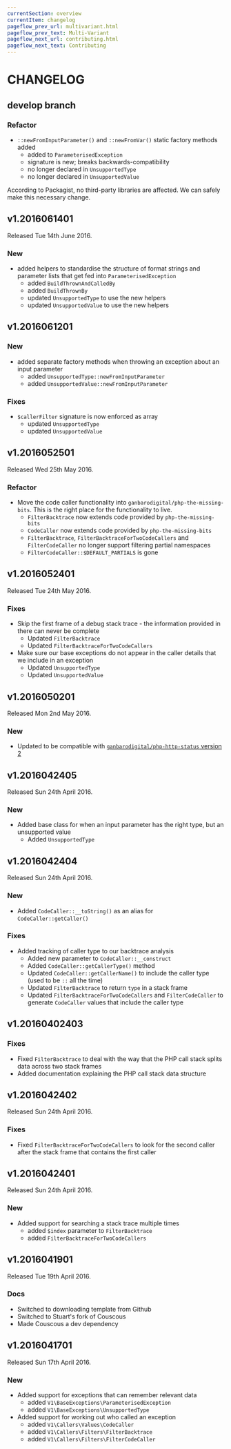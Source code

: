 ```yaml
---
currentSection: overview
currentItem: changelog
pageflow_prev_url: multivariant.html
pageflow_prev_text: Multi-Variant
pageflow_next_url: contributing.html
pageflow_next_text: Contributing
---
```

# CHANGELOG

## develop branch

### Refactor

* `::newFromInputParameter()` and `::newFromVar()` static factory methods added
  - added to `ParameterisedException`
  - signature is new; breaks backwards-compatibility
  - no longer declared in `UnsupportedType`
  - no longer declared in `UnsupportedValue`

According to Packagist, no third-party libraries are affected. We can safely make this necessary change.

## v1.2016061401

Released Tue 14th June 2016.

### New

* added helpers to standardise the structure of format strings and parameter lists that get fed into `ParameterisedException`
  - added `BuildThrownAndCalledBy`
  - added `BuildThrownBy`
  - updated `UnsupportedType` to use the new helpers
  - updated `UnsupportedValue` to use the new helpers

## v1.2016061201

### New

* added separate factory methods when throwing an exception about an input parameter
  - added `UnsupportedType::newFromInputParameter`
  - added `UnsupportedValue::newFromInputParameter`

### Fixes

* `$callerFilter` signature is now enforced as array
  - updated `UnsupportedType`
  - updated `UnsupportedValue`

## v1.2016052501

Released Wed 25th May 2016.

### Refactor

* Move the code caller functionality into `ganbarodigital/php-the-missing-bits`. This is the right place for the functionality to live.
  - `FilterBacktrace` now extends code provided by `php-the-missing-bits`
  - `CodeCaller` now extends code provided by `php-the-missing-bits`
  - `FilterBacktrace`, `FilterBacktraceForTwoCodeCallers` and `FilterCodeCaller` no longer support filtering partial namespaces
  - `FilterCodeCaller::$DEFAULT_PARTIALS` is gone

## v1.2016052401

Released Tue 24th May 2016.

### Fixes

* Skip the first frame of a debug stack trace - the information provided in there can never be complete
  - Updated `FilterBacktrace`
  - Updated `FilterBacktraceForTwoCodeCallers`
* Make sure our base exceptions do not appear in the caller details that we include in an exception
  - Updated `UnsupportedType`
  - Updated `UnsupportedValue`

## v1.2016050201

Released Mon 2nd May 2016.

### New

* Updated to be compatible with [`ganbarodigital/php-http-status` version 2](https://ganbarodigital.github.io/php-http-status)

## v1.2016042405

Released Sun 24th April 2016.

### New

* Added base class for when an input parameter has the right type, but an unsupported value
  - Added `UnsupportedType`

## v1.2016042404

Released Sun 24th April 2016.

### New

* Added `CodeCaller::__toString()` as an alias for `CodeCaller::getCaller()`

### Fixes

* Added tracking of caller type to our backtrace analysis
  - Added new parameter to `CodeCaller::__construct`
  - Added `CodeCaller::getCallerType()` method
  - Updated `CodeCaller::getCallerName()` to include the caller type (used to be `::` all the time)
  - Updated `FilterBacktrace` to return `type` in a stack frame
  - Updated `FilterBacktraceForTwoCodeCallers` and `FilterCodeCaller` to generate `CodeCaller` values that include the caller type

## v1.20160402403

### Fixes

* Fixed `FilterBacktrace` to deal with the way that the PHP call stack splits data across two stack frames
* Added documentation explaining the PHP call stack data structure

## v1.2016042402

Released Sun 24th April 2016.

### Fixes

* Fixed `FilterBacktraceForTwoCodeCallers` to look for the second caller after the stack frame that contains the first caller

## v1.2016042401

Released Sun 24th April 2016.

### New

* Added support for searching a stack trace multiple times
  - added `$index` parameter to `FilterBacktrace`
  - added `FilterBacktraceForTwoCodeCallers`

## v1.2016041901

Released Tue 19th April 2016.

### Docs

* Switched to downloading template from Github
* Switched to Stuart's fork of Couscous
* Made Couscous a dev dependency

## v1.2016041701

Released Sun 17th April 2016.

### New

* Added support for exceptions that can remember relevant data
  - added `V1\BaseExceptions\ParameterisedException`
  - added `V1\BaseExceptions\UnsupportedType`
* Added support for working out who called an exception
  - added `V1\Callers\Values\CodeCaller`
  - added `V1\Callers\Filters\FilterBacktrace`
  - added `V1\Callers\Filters\FilterCodeCaller`
